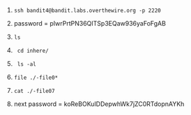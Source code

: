 1. ```ssh bandit4@bandit.labs.overthewire.org -p 2220```

2. password = pIwrPrtPN36QITSp3EQaw936yaFoFgAB

3. ```ls ```

4. ``` cd inhere/```

5. ``` ls -al```

6. ```file ./-file0*```

7. ```cat ./-file07```

8. next password = koReBOKuIDDepwhWk7jZC0RTdopnAYKh

